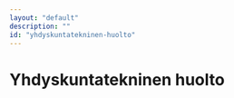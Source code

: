 ```yaml
---
layout: "default"
description: ""
id: "yhdyskuntatekninen-huolto"
---
```

# Yhdyskuntatekninen huolto